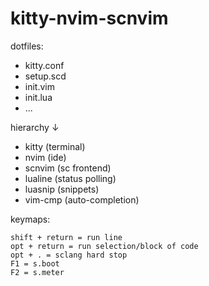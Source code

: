 # kitty-nvim-scnvim

dotfiles:

- kitty.conf
- setup.scd
- init.vim
- init.lua
- ...

hierarchy ↓

- kitty (terminal)
- nvim (ide)
- scnvim (sc frontend)
- lualine (status polling)
- luasnip (snippets)
- vim-cmp (auto-completion)

keymaps: 
	
	shift + return = run line 
	opt + return = run selection/block of code 
	opt + . = sclang hard stop 
	F1 = s.boot
	F2 = s.meter
